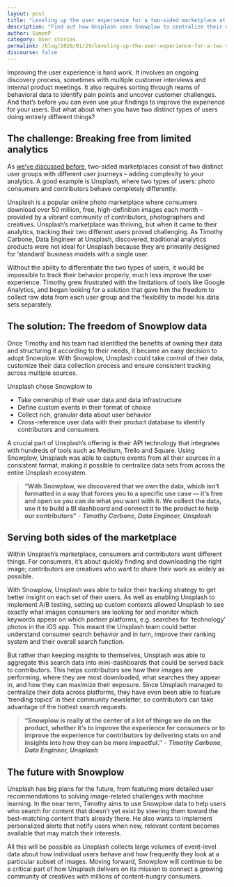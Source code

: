 ```yaml
---
layout: post
title: "Leveling up the user experience for a two-sided marketplace at Unsplash"
description: "Find out how Unsplash uses Snowplow to centralize their data and improve the user experience for a two-sided marketplace"
author: SimonP
category: User stories
permalink: /blog/2020/01/29/leveling-up-the-user-experience-for-a-two-sided-marketplace-at-unsplash/
discourse: false
---
```


Improving the user experience is hard work. It involves an ongoing discovery process, sometimes with multiple customer interviews and internal product meetings. It also requires sorting through reams of behavioral data to identify pain points and uncover customer challenges. And that’s before you can even use your findings to improve the experience for your users. But what about when you have two distinct types of users doing entirely different things? 


## The challenge: Breaking free from limited analytics

As [we’ve discussed before](https://snowplowanalytics.com/blog/2018/10/31/building-reliable-scalable-customer-acquisition-for-marketplaces/), two-sided marketplaces consist of two distinct user groups with different user journeys – adding complexity to your analytics. A good example is Unsplash, where two types of users: photo consumers and contributors behave completely differently. 

Unsplash is a popular online photo marketplace where consumers download over 50 million, free, high-definition images each month – provided by a vibrant community of contributors, photographers and creatives. Unsplash’s marketplace was thriving, but when it came to their analytics, tracking their two different users proved challenging. As Timothy Carbone, Data Engineer at Unsplash, discovered, traditional analytics products were not ideal for Unsplash because they are primarily designed for ‘standard’ business models with a single user. 

Without the ability to differentiate the two types of users, it would be impossible to track their behavior properly, much less improve the user experience. Timothy grew frustrated with the limitations of tools like Google Analytics, and began looking for a solution that gave him the freedom to collect raw data from each user group and the flexibility to model his data sets separately. 


## The solution: The freedom of Snowplow data

Once Timothy and his team had identified the benefits of owning their data and structuring it according to their needs, it became an easy decision to adopt Snowplow. With Snowplow, Unsplash could take control of their data, customize their data collection process and ensure consistent tracking across multiple sources. 

Unsplash chose Snowplow to 



*   Take ownership of their user data and data infrastructure
*   Define custom events in their format of choice
*   Collect rich, granular data about user behavior 
*   Cross-reference user data with their product database to identify contributors and consumers

A crucial part of Unsplash’s offering is their API technology that integrates with hundreds of tools such as Medium, Trello and Square. Using Snowplow, Unsplash was able to capture events from all their sources in a consistent format, making it possible to centralize data sets from across the entire Unsplash ecosystem. 


> **“With Snowplow, we discovered that we own the data, which isn’t formatted in a way that forces you to a specific use case — it’s free and open so you can do what you want with it. We collect the data, use it to build a BI dashboard and connect it to the product to help our contributors”** - **_Timothy Carbone, Data Engineer, Unsplash_**



## Serving both sides of the marketplace 

Within Unsplash’s marketplace, consumers and contributors want different things. For consumers, it’s about quickly finding and downloading the right image; contributors are creatives who want to share their work as widely as possible. 

With Snowplow, Unsplash was able to tailor their tracking strategy to get better insight on each set of their users. As well as enabling Unsplash to implement A/B testing, setting up custom contexts allowed Unsplash to see exactly what images consumers are looking for and monitor which keywords appear on which partner platforms, e.g. searches for ‘technology’ photos in the iOS app. This meant the Unsplash team could better understand consumer search behavior and in turn, improve their ranking system and their overall search function. 

But rather than keeping insights to themselves, Unsplash was able to aggregate this search data into mini-dashboards that could be served back to contributors. This helps contributors see how their images are performing, where they are most downloaded, what searches they appear in, and how they can maximize their exposure. Since Unsplash managed to centralize their data across platforms, they have even been able to feature ‘trending topics’ in their community newsletter, so contributors can take advantage of the hottest search requests. 

> **“Snowplow is really at the center of a lot of things we do on the product, whether it’s to improve the experience for consumers or to improve the experience for contributors by delivering stats on and insights into how they can be more impactful.”** - **_Timothy Carbone, Data Engineer, Unsplash_**


## The future with Snowplow

Unsplash has big plans for the future, from featuring more detailed user recommendations to solving image-related challenges with machine learning. In the near term, Timothy aims to use Snowplow data to help users who search for content that doesn’t yet exist by steering them toward the best-matching content that’s already there. He also wants to implement personalized alerts that notify users when new, relevant content becomes available that may match their interests. 

All this will be possible as Unsplash collects large volumes of event-level data about how individual users behave and how frequently they look at a particular subset of images. Moving forward, Snowplow will continue to be a critical part of how Unsplash delivers on its mission to connect a growing community of creatives with millions of content-hungry consumers. 